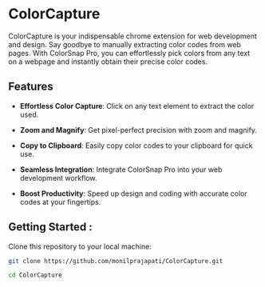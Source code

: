 # ColorCapture

ColorCapture is your indispensable chrome extension for web development and design. Say goodbye to manually extracting color codes from web pages. With ColorSnap Pro, you can effortlessly pick colors from any text on a webpage and instantly obtain their precise color codes.


## Features

- **Effortless Color Capture**: Click on any text element to extract the color used.

- **Zoom and Magnify**: Get pixel-perfect precision with zoom and magnify.

- **Copy to Clipboard**: Easily copy color codes to your clipboard for quick use.

- **Seamless Integration**: Integrate ColorSnap Pro into your web development workflow.

- **Boost Productivity**: Speed up design and coding with accurate color codes at your fingertips.

## Getting Started : 

Clone this repository to your local machine:

   ```bash
   git clone https://github.com/monilprajapati/ColorCapture.git
   
   cd ColorCapture
   ```

